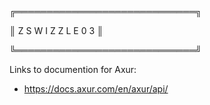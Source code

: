 ╔═════════════════════════════╗


║ Z S W I Z Z L E 0 3 ║

╚═════════════════════════════╝

Links to documention for Axur:
- https://docs.axur.com/en/axur/api/

